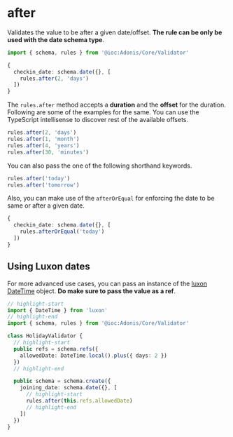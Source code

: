 # after

Validates the value to be after a given date/offset. **The rule can be only be used with the date schema type**.

```ts
import { schema, rules } from '@ioc:Adonis/Core/Validator'

{
  checkin_date: schema.date({}, [
    rules.after(2, 'days')
  ])
}
```

The `rules.after` method accepts a **duration** and the **offset** for the duration. Following are some of the examples for the same. You can use the TypeScript intellisense to discover rest of the available offsets.

```ts
rules.after(2, 'days')
rules.after(1, 'month')
rules.after(4, 'years')
rules.after(30, 'minutes')
```

You can also pass the one of the following shorthand keywords.

```ts
rules.after('today')
rules.after('tomorrow')
```

Also, you can make use of the `afterOrEqual` for enforcing the date to be same or after a given date.

```ts
{
  checkin_date: schema.date({}, [
    rules.afterOrEqual('today')
  ])
}
```

## Using Luxon dates

For more advanced use cases, you can pass an instance of the [luxon DateTime](https://moment.github.io/luxon/api-docs/index.html#datetime) object. **Do make sure to pass the value as a ref**.

```ts
// highlight-start
import { DateTime } from 'luxon'
// highlight-end
import { schema, rules } from '@ioc:Adonis/Core/Validator'

class HolidayValidator {
  // highlight-start
  public refs = schema.refs({
    allowedDate: DateTime.local().plus({ days: 2 })
  })
  // highlight-end

  public schema = schema.create({
    joining_date: schema.date({}, [
      // highlight-start
      rules.after(this.refs.allowedDate)
      // highlight-end
    ])
  })
}
```
